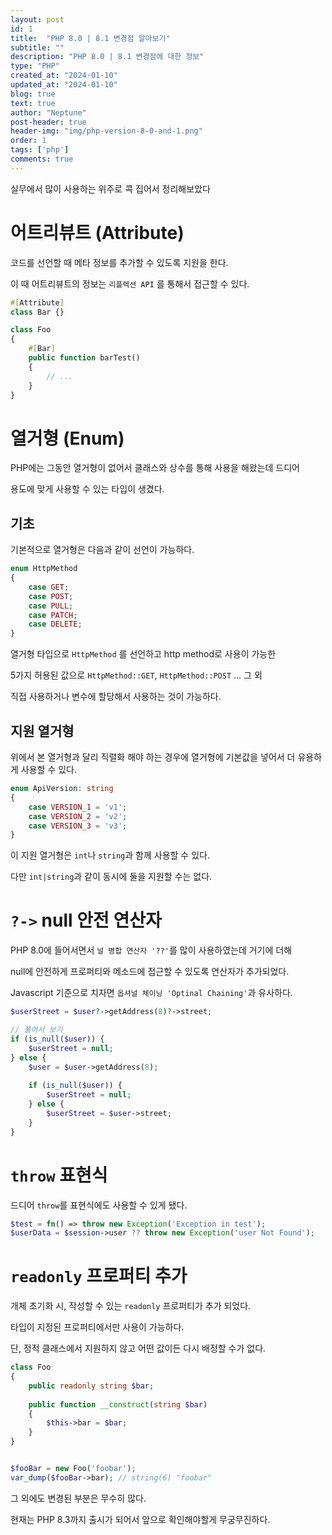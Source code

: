 ```yaml
---
layout: post
id: 1
title:  "PHP 8.0 | 8.1 변경점 알아보기"
subtitle: ""
description: "PHP 8.0 | 8.1 변경점에 대한 정보"
type: "PHP"
created_at: "2024-01-10"
updated_at: "2024-01-10"
blog: true
text: true
author: "Neptune"
post-header: true
header-img: "img/php-version-8-0-and-1.png"
order: 1
tags: ['php']
comments: true
---
```


실무에서 많이 사용하는 위주로 콕 집어서 정리해보았다

# 어트리뷰트 (Attribute)

코드를 선언할 때 메타 정보를 추가할 수 있도록 지원을 한다.

이 때 어트리뷰트의 정보는 `리플렉션 API` 를 통해서 접근할 수 있다.

```php
#[Attribute]
class Bar {}

class Foo 
{
    #[Bar]
    public function barTest()
    {
        // ...
    }
}
```

# 열거형 (Enum)

PHP에는 그동안 열거형이 없어서 클래스와 상수를 통해 사용을 해왔는데 드디어

용도에 맞게 사용할 수 있는 타입이 생겼다.

## 기초

기본적으로 열거형은 다음과 같이 선언이 가능하다.

```php
enum HttpMethod
{
    case GET;
    case POST;
    case PULL;
    case PATCH;
    case DELETE;
}
```

열거형 타입으로 `HttpMethod` 를 선언하고 http method로 사용이 가능한

5가지 허용된 값으로 `HttpMethod::GET`, `HttpMethod::POST` ... 그 외

직접 사용하거나 변수에 할당해서 사용하는 것이 가능하다.

## 지원 열거형

위에서 본 열거형과 달리 직렬화 해야 하는 경우에 열거형에 기본값을 넣어서 더 유용하게 사용할 수 있다.

```php
enum ApiVersion: string
{
    case VERSION_1 = 'v1';
    case VERSION_2 = 'v2';
    case VERSION_3 = 'v3';
}
```

이 지원 열거형은 `int`나 `string`과 함께 사용할 수 있다. 

다만 `int|string`과 같이 동시에 둘을 지원할 수는 없다.

# `?->` null 안전 연산자

PHP 8.0에 들어서면서 `널 병합 연산자 '??'`를 많이 사용하였는데 거기에 더해

null에 안전하게 프로퍼티와 메소드에 접근할 수 있도록 연산자가 추가되었다.

Javascript 기준으로 치자면 `옵셔널 체이닝 'Optinal Chaining'`과 유사하다.

```php
$userStreet = $user?->getAddress(8)?->street;

// 풀어서 보기
if (is_null($user)) {
    $userStreet = null;
} else {
    $user = $user->getAddress(8);
    
    if (is_null($user)) {
        $userStreet = null;
    } else {
        $userStreet = $user->street;
    }
}
```

# `throw` 표현식

드디어 `throw`를 표현식에도 사용할 수 있게 됐다.

```php
$test = fn() => throw new Exception('Exception in test');
$userData = $session->user ?? throw new Exception('user Not Found');
```

# `readonly` 프로퍼티 추가

개체 초기화 시, 작성할 수 있는 `readonly` 프로퍼티가 추가 되었다.

타입이 지정된 프로퍼티에서만 사용이 가능하다.

단, 정적 클래스에서 지원하지 않고 어떤 값이든 다시 배정할 수가 없다.

```php
class Foo 
{
    public readonly string $bar;
    
    public function __construct(string $bar)
    {
        $this->bar = $bar;
    }
}


$fooBar = new Foo('foobar');
var_dump($fooBar->bar); // string(6) "foobar"
```

그 외에도 변경된 부분은 무수히 많다.

현재는 PHP 8.3까지 출시가 되어서 앞으로 확인해야할게 무궁무진하다.